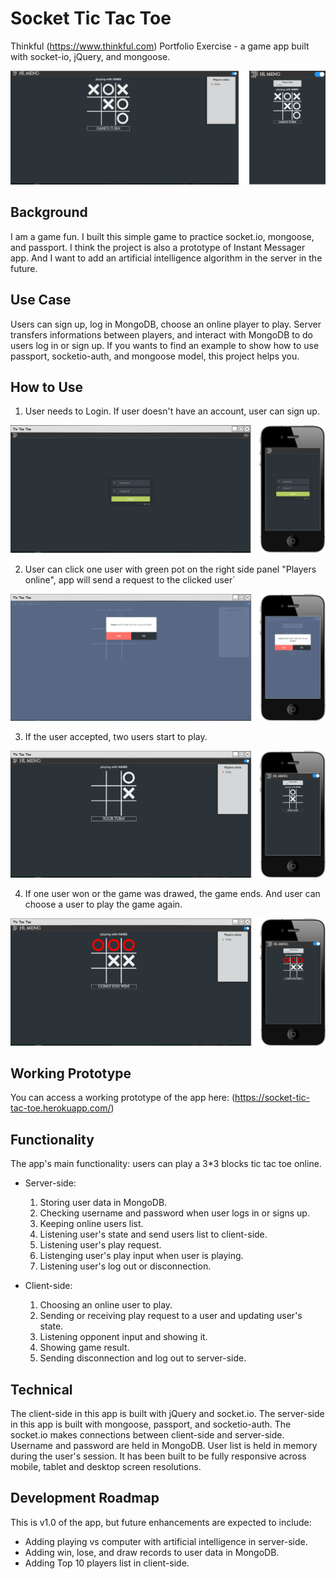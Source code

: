 # Socket Tic Tac Toe

Thinkful (https://www.thinkful.com) Portfolio Exercise - a game app built with socket-io, jQuery, and mongoose.

![Screenshot](https://github.com/wangmeng255/socket-ttt/blob/dev/images/tic-tac-toe-ini.png "Screenshot")

## Background

I am a game fun. I built this simple game to practice socket.io, mongoose, and passport. I think the project is also a prototype of Instant Messager app. And I want to add  an artificial intelligence algorithm in the server in the future.

## Use Case

Users can sign up, log in MongoDB, choose an online player to play. Server transfers informations between players, and interact with MongoDB to do users log in or sign up. If you wants to find an example to show how to use passport, socketio-auth, and mongoose model, this project helps you.

## How to Use

1. User needs to Login. If user doesn't have an account, user can sign up.

![tic tac toe login](https://github.com/wangmeng255/socket-ttt/blob/dev/images/tic-tac-toe-login.png "log in Tic Tac Toe")

2. User can click one user with green pot on the right side panel "Players online", app will send a request to the clicked user`

![tic tac toe request](https://github.com/wangmeng255/socket-ttt/blob/dev/images/tic-tac-toe-request.png "request Tic Tac Toe")

3. If the user accepted, two users start to play.

![tic tac toe playing](https://github.com/wangmeng255/socket-ttt/blob/dev/images/tic-tac-toe-playing.png "play Tic Tac Toe")

4. If one user won or the game was drawed, the game ends. And user can choose a user to play the game again. 

![tic tac toe win](https://github.com/wangmeng255/socket-ttt/blob/dev/images/tic-tac-toe-win.png "win Tic Tac Toe")

## Working Prototype

You can access a working prototype of the app here: (https://socket-tic-tac-toe.herokuapp.com/)

## Functionality

The app's main functionality: users can play a 3*3 blocks tic tac toe online.

* Server-side:
    1. Storing user data in MongoDB.
    2. Checking username and password when user logs in or signs up.
    3. Keeping online users list.
    4. Listening user's state and send users list to client-side.
    5. Listening user's play request.
    6. Listenging user's play input when user is playing.
    7. Listening user's log out or disconnection.

* Client-side: 
    1. Choosing an online user to play.
    2. Sending or receiving play request to a user and updating user's state.
    3. Listening opponent input and showing it.
    4. Showing game result.
    5. Sending disconnection and log out to server-side.


## Technical

The client-side in this app is built with jQuery and socket.io. The server-side in this app is built with mongoose, passport, and socketio-auth. The socket.io makes connections between client-side and server-side. Username and password are held in MongoDB. User list is held in memory during the user's session. It has been built to be fully responsive across mobile, tablet and desktop screen resolutions.

## Development Roadmap

This is v1.0 of the app, but future enhancements are expected to include:
* Adding playing vs computer with artificial intelligence in server-side.
* Adding win, lose, and draw records to user data in MongoDB.
* Adding Top 10 players list in client-side.
